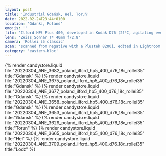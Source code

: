 ```yaml
---
layout: post
title: 'Industrial Gdańsk, Hel, Toruń'
date: 2022-02-24T23:44+0100
location: 'Gdanks, Poland'
emojis: ''
film: 'Ilford HP5 Plus 400, developed in Kodak D76 (20°C, agitating every 30 seconds for 7:30 min)'
lens: 'Zeiss Sonnar T* 40mm f/2.8'
camera: 'Rollei 35 classic'
scan: 'scanned from negative with a Plustek 8200i, edited in Lightroom'
category: 'eastern-bloc'
---
```


{% render candystore.liquid file:"20220304_ANE_3682_poland_ilford_hp5_400_d76_18c_rollei35" title:"Gdansk" %}
{% render candystore.liquid file:"20220304_ANE_3675_poland_ilford_hp5_400_d76_18c_rollei35" title:"Gdansk" %}
{% render candystore.liquid file:"20220304_ANE_3677_poland_ilford_hp5_400_d76_18c_rollei35" title:"Gdansk" %}
{% render candystore.liquid file:"20220304_ANE_3658_poland_ilford_hp5_400_d76_18c_rollei35" title:"Gdansk" %}
{% render candystore.liquid file:"20220304_ANE_3653_poland_ilford_hp5_400_d76_18c_rollei35" title:"Gdansk" %}
{% render candystore.liquid file:"20220304_ANE_3629_poland_ilford_hp5_400_d76_18c_rollei35" title:"Torun" %}
{% render candystore.liquid file:"20220304_ANE_3665_poland_ilford_hp5_400_d76_18c_rollei35" title:"Hel" %}
{% render candystore.liquid file:"20220304_ANE_3709_poland_ilford_hp5_400_d76_18c_rollei35" title:"Lodz" %}
